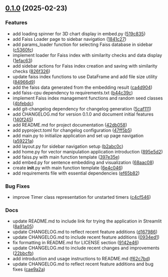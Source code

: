 <!-- insertion marker -->
<a name="0.1.0"></a>

## [0.1.0](https://github.com///compare/a4f998fc3263cdf63fb43ae94a1ec1f2f2331efd...0.1.0) (2025-02-23)

### Features

- add loading spinner for 3D chart display in embed.py ([519c835](https://github.com///commit/519c835e7bbe8886f196c8fff4363223c5e07404))
- add Faiss Loader page to sidebar navigation ([1841c27](https://github.com///commit/1841c27b69ecaf206fcf473e997b5c7eb105ebf1))
- add params_loader function for selecting Faiss database in sidebar ([c5360fc](https://github.com///commit/c5360fc18d47a444e533952995f5d43219e00ef7))
- implement loader for Faiss index with similarity checks and data display ([1efac63](https://github.com///commit/1efac6365c4f7c229ddecd4028c47e7edd6558bf))
- add sidebar actions for Faiss index creation and saving with similarity checks ([826f326](https://github.com///commit/826f32670e98349d2d67fc049ebe76af84bffdbc))
- update faiss index functions to use DataFrame and add file size utility ([84966d9](https://github.com///commit/84966d98f510bd6c863f0c2b1f339c0a6259004b))
- add the faiss data generated from the embedding result ([ca4d904](https://github.com///commit/ca4d904aa63781f4a0b50496ace60bf0eb3a8646))
- add faiss-cpu dependency to requirements.txt ([b44c39c](https://github.com///commit/b44c39cc9b3c5a866fccb02e06ee5ddb3299ba9c))
- implement Faiss index management functions and random seed classes ([4bfebdc](https://github.com///commit/4bfebdc3b9dba07bfb7f0cfd0b12b41cc63d1557))
- add git-changelog dependency for changelog generation ([5caf111](https://github.com///commit/5caf111f4dcaebdff450b8addd1e71f88cf3dd80))
- add CHANGELOG.md for version 0.1.0 and document initial features ([140f245](https://github.com///commit/140f2452ef7acf7753f164a1fe3aff802260d801))
- add README.md for project documentation ([42db058](https://github.com///commit/42db058dd44a810804d1373857ba2adf6006aa4a))
- add pyproject.toml for changelog configuration ([47ff5b5](https://github.com///commit/47ff5b5678e1fcddbd976881f462afa83632d2f9))
- add main.py to initialize application and set up page navigation ([a59221a](https://github.com///commit/a59221a4c9bdaec31b7c7381d949c8e96b7157cf))
- add layout.py for sidebar navigation setup ([b2abc0c](https://github.com///commit/b2abc0c82856762af31df9d67f256e1414813d71))
- add home.py for vector manipulation application introduction ([895e5d2](https://github.com///commit/895e5d230d4f13bffee480393f9f6f5d4c27f0f2))
- add faiss.py with main function template ([397e35e](https://github.com///commit/397e35ec3fece87914441d1b977e8af71efbf1b7))
- add embed.py for sentence embedding and visualization ([68aac08](https://github.com///commit/68aac083d141860e1633ddf8f475eadfa40cce69))
- create __init__.py with main function template ([6e4c046](https://github.com///commit/6e4c04619b196f54b778bd7033e0d5fe4de6fc59))
- add requirements file with essential dependencies ([ef65b82](https://github.com///commit/ef65b8232b133767e1d3a620ca80545a75730fb6))

### Bug Fixes

- improve Timer class representation for unstarted timers ([c4cf546](https://github.com///commit/c4cf54642547fddb3458e4a08a61661b01211450))

### Docs

- update README.md to include link for trying the application in Streamlit ([8a91a05](https://github.com///commit/8a91a05c3054526fd9afff2a39ab70f08a14b682))
- update CHANGELOG.md to reflect recent feature additions ([d167986](https://github.com///commit/d1679867f8e10dcf254af48923df43dfbb9cc3e9))
- update CHANGELOG.md to include recent feature additions ([0934ed1](https://github.com///commit/0934ed17c9e5233895c8f9c81a13a45ca53a090a))
- fix formatting in README.md for LICENSE section ([9142e46](https://github.com///commit/9142e46a2103b09a72d2944c8eae84e6e696f4c2))
- update CHANGELOG.md to include recent changes and improvements ([22bbcfb](https://github.com///commit/22bbcfb8d1d7e3d3a86bea8276d114a7987f81ef))
- add introduction and usage instructions to README.md ([f62c7bd](https://github.com///commit/f62c7bd0000406656d55e32029074cbe36df42f1))
- update CHANGELOG.md to reflect recent feature additions and bug fixes ([cae9a2a](https://github.com///commit/cae9a2a65cb9991d439613fb2482156b9f63fbe7))

